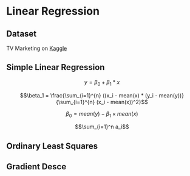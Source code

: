 # Linear Regression



## Dataset
TV Marketing on [Kaggle](https://www.kaggle.com/datasets/devzohaib/tvmarketingcsv)

## Simple Linear Regression

$$y = \beta_0 + \beta_1*x$$

$$\beta_1 = \frac{\sum_{i=1}^{n} ((x_i - mean(x) * (y_i - mean(y))}{\sum_{i=1}^{n} (x_i - mean(x))^2}$$

$$\beta_0 = mean(y) − \beta_1 × mean(x)$$

$$\sum_{i=1}^n a_i$$

## Ordinary Least Squares

## Gradient Desce
